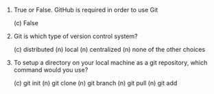 1. True or False. GitHub is required in order to use Git

   (c) False

2. Git is which type of version control system?

   (c) distributed
   (n) local
   (n) centralized
   (n) none of the other choices

3. To setup a directory on your local machine as a git repository, which command would you use?

   (c) git init
   (n) git clone
   (n) git branch
   (n) git pull
   (n) git add
